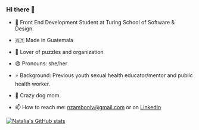### Hi there 👋

- 🌱 Front End Development Student at Turing School of Software & Design.
- 🇬🇹 Made in Guatemala
- 🧩 Lover of puzzles and organization
- 😄 Pronouns: she/her
- ⚡ Background: Previous youth sexual health educator/mentor and public health worker.
- 🐶 Crazy dog mom.

- 📫 How to reach me: nzamboniv@gmail.com or on [LinkedIn](www.linkedin.com/in/natalia-zamboni-vergara) 


[![Natalia's GitHub stats](https://github-readme-stats.vercel.app/api?username=nzambonivergara)](https://github.com/nzambonivergara/github-readme-stats)
